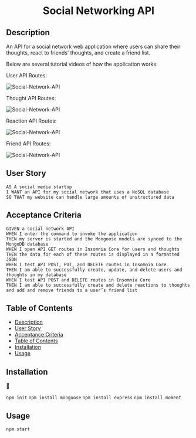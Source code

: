<h1 align="center"> Social Networking API </h1>
  
## Description

An API for a social network web application where users can share their thoughts, react to friends’ thoughts, and create a friend list.
  
Below are several tutorial videos of how the application works:


User API Routes:

![Social-Network-API](./assets/User%20Routes.gif)

Thought API Routes:

![Social-Network-API](./assets/Thought%20Routes.gif)

Reaction API Routes:

![Social-Network-API](./assets/Reaction%20Routes.gif)

Friend API Routes:

![Social-Network-API](./assets/Friend%20Routes.gif)

## User Story

```
AS A social media startup
I WANT an API for my social network that uses a NoSQL database
SO THAT my website can handle large amounts of unstructured data
```

## Acceptance Criteria

```
GIVEN a social network API
WHEN I enter the command to invoke the application
THEN my server is started and the Mongoose models are synced to the MongoDB database
WHEN I open API GET routes in Insomnia Core for users and thoughts
THEN the data for each of these routes is displayed in a formatted JSON
WHEN I test API POST, PUT, and DELETE routes in Insomnia Core
THEN I am able to successfully create, update, and delete users and thoughts in my database
WHEN I test API POST and DELETE routes in Insomnia Core
THEN I am able to successfully create and delete reactions to thoughts and add and remove friends to a user’s friend list
```
   
## Table of Contents
- [Description](#description)
- [User Story](#user-story)
- [Acceptance Criteria](#acceptance-criteria)
- [Table of Contents](#table-of-contents)
- [Installation](#installation)
- [Usage](#usage)

## Installation
💾   
  
`npm init`
`npm install mongoose`
`npm install express`
`npm install moment`

## Usage
`npm start`



